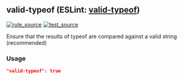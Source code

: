 <!-- Start:AutoDoc:: Modify `src/readme/rules.ts` and run `gulp readme` to update block -->

## valid-typeof (ESLint: [valid-typeof](http://eslint.org/docs/rules/valid-typeof))

[![rule_source](https://img.shields.io/badge/%F0%9F%93%8F%20rule-source-green.svg)](https://github.com/buzinas/tslint-eslint-rules/blob/master/src/rules/validTypeofRule.ts)
[![test_source](https://img.shields.io/badge/%F0%9F%93%98%20test-source-blue.svg)](https://github.com/buzinas/tslint-eslint-rules/blob/master/src/test/rules/validTypeofRuleTests.ts)

Ensure that the results of typeof are compared against a valid string (recommended)

### Usage

```json
"valid-typeof": true
```

<!-- End:AutoDoc -->
